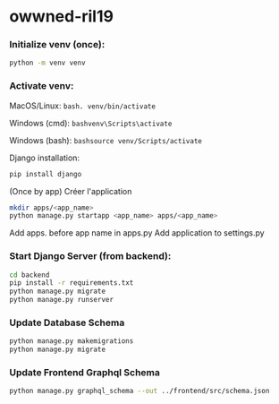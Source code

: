 # owwned-ril19

### Initialize venv (once):

```bash
python -m venv venv
```

### Activate venv:

MacOS/Linux: `bash. venv/bin/activate`

Windows (cmd): `bashvenv\Scripts\activate`

Windows (bash): `bashsource venv/Scripts/activate`

Django installation:

```bash
pip install django
```

(Once by app) Créer l'application

```bash
mkdir apps/<app_name>
python manage.py startapp <app_name> apps/<app_name>
```

Add apps. before app name in apps.py
Add application to settings.py

### Start Django Server (from backend):

```bash
cd backend
pip install -r requirements.txt
python manage.py migrate
python manage.py runserver
```

### Update Database Schema

```bash
python manage.py makemigrations
python manage.py migrate
```

### Update Frontend Graphql Schema

```bash
python manage.py graphql_schema --out ../frontend/src/schema.json
```
